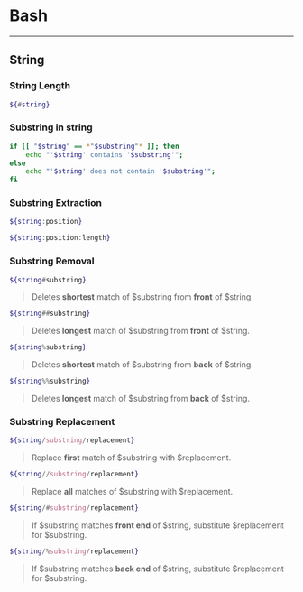 # Bash

***

## String

### String Length

```bash
${#string}
```

### Substring in string

```bash
if [[ "$string" == *"$substring"* ]]; then
    echo "'$string' contains '$substring'";
else
    echo "'$string' does not contain '$substring'";
fi
```

### Substring Extraction

```bash
${string:position}
```

```bash
${string:position:length}
```

### Substring Removal

```bash
${string#substring}
```

> Deletes **shortest** match of \$substring from **front** of \$string.

```bash
${string##substring}
```

> Deletes **longest** match of \$substring from **front** of \$string.

```bash
${string%substring}
```

> Deletes **shortest** match of \$substring from **back** of \$string.

```bash
${string%%substring}
```

> Deletes **longest** match of \$substring from **back** of \$string.

### Substring Replacement

```bash
${string/substring/replacement}
```

> Replace **first** match of \$substring with \$replacement.

```bash
${string//substring/replacement}
```

> Replace **all** matches of \$substring with \$replacement.

```bash
${string/#substring/replacement}
```

> If \$substring matches **front end** of \$string, substitute \$replacement for \$substring.

```bash
${string/%substring/replacement}
```

> If \$substring matches **back end** of \$string, substitute \$replacement for \$substring.


